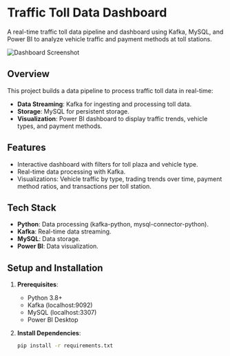 # Traffic Toll Data Dashboard

A real-time traffic toll data pipeline and dashboard using Kafka, MySQL, and Power BI to analyze vehicle traffic and payment methods at toll stations.

![Dashboard Screenshot](docs/dashboard.png)

## Overview
This project builds a data pipeline to process traffic toll data in real-time:
- **Data Streaming**: Kafka for ingesting and processing toll data.
- **Storage**: MySQL for persistent storage.
- **Visualization**: Power BI dashboard to display traffic trends, vehicle types, and payment methods.

## Features
- Interactive dashboard with filters for toll plaza and vehicle type.
- Real-time data processing with Kafka.
- Visualizations: Vehicle traffic by type, trading trends over time, payment method ratios, and transactions per toll station.

## Tech Stack
- **Python**: Data processing (kafka-python, mysql-connector-python).
- **Kafka**: Real-time data streaming.
- **MySQL**: Data storage.
- **Power BI**: Data visualization.

## Setup and Installation
1. **Prerequisites**:
   - Python 3.8+
   - Kafka (localhost:9092)
   - MySQL (localhost:3307)
   - Power BI Desktop

2. **Install Dependencies**:
   ```bash
   pip install -r requirements.txt
